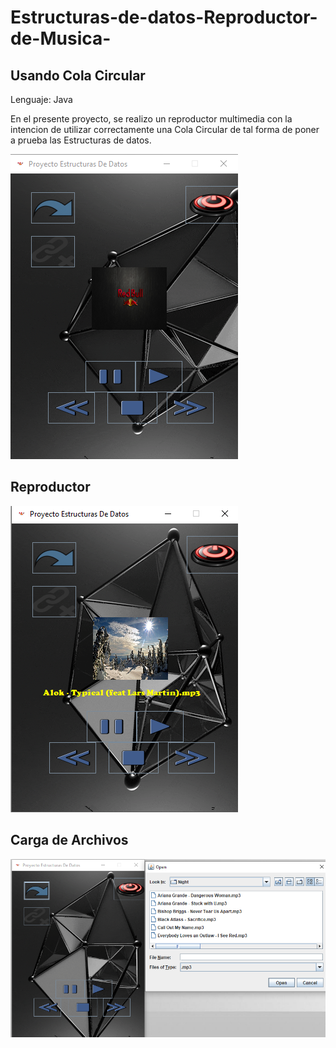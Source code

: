 # Estructuras-de-datos-Reproductor-de-Musica-
## Usando Cola Circular

Lenguaje: Java

En el presente proyecto, se realizo un reproductor multimedia con la intencion de utilizar correctamente una Cola Circular de tal forma de poner a prueba las Estructuras de datos.

![Inicial](a1.png)

## Reproductor

![Reproductor](a2.png)

## Carga de Archivos

![Archivo agregado](a3.png)
